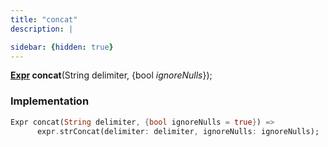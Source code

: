```yaml
---
title: "concat"
description: |

sidebar: {hidden: true}
---
```

<span class="dart-code"><strong>[Expr] concat</strong>(<span class="nobr">String delimiter</span>, {<span class="nobr">bool <i>ignoreNulls</i></span>});</span>


### Implementation
```dart
Expr concat(String delimiter, {bool ignoreNulls = true}) =>
      expr.strConcat(delimiter: delimiter, ignoreNulls: ignoreNulls);
```

[Expr]: /reference/classes/expr/